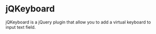 # jQKeyboard
jQKeyboard is a jQuery plugin that allow you to add a virtual keyboard to input text field.
